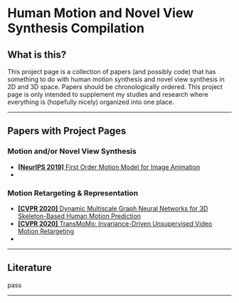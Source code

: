 # Human Motion and Novel View Synthesis Compilation

## What is this?
  This project page is a collection of papers (and possibly code) that has something to do with human motion synthesis and novel view synthesis in 2D and 3D space. Papers should be chronologically ordered. This project page is only intended to supplement my studies and research where everything is (hopefully nicely) organized into one place.

---
## Papers with Project Pages

### Motion and/or Novel View Synthesis
* [**[NeurIPS 2019]** First Order Motion Model for Image Animation](https://github.com/AliaksandrSiarohin/first-order-model)
* 

### Motion Retargeting & Representation
* [**[CVPR 2020]** Dynamic Multiscale Graph Neural Networks for 3D Skeleton-Based Human Motion Prediction](https://github.com/limaosen0/DMGNN)
* [**[CVPR 2020]** TransMoMo: Invariance-Driven Unsupervised Video Motion Retargeting](https://yzhq97.github.io/transmomo/)
* 

---
## Literature

pass

---
